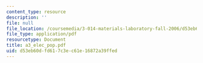 ```yaml
---
content_type: resource
description: ''
file: null
file_location: /coursemedia/3-014-materials-laboratory-fall-2006/d53eb60dfd617c3ec61e16872a39ffed_a3_elec_pop.pdf
file_type: application/pdf
resourcetype: Document
title: a3_elec_pop.pdf
uid: d53eb60d-fd61-7c3e-c61e-16872a39ffed
---
```

